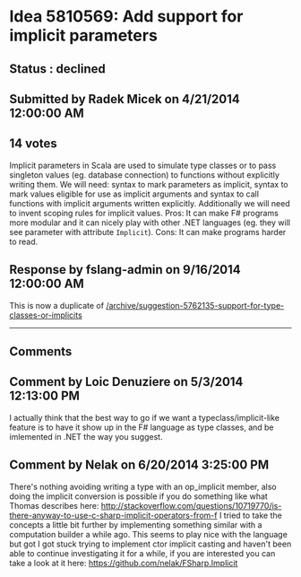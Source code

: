 # Idea 5810569: Add support for implicit parameters #

## Status : declined

## Submitted by Radek Micek on 4/21/2014 12:00:00 AM

## 14 votes

Implicit parameters in Scala are used to simulate type classes or to pass singleton values (eg. database connection) to functions without explicitly writing them.
We will need: syntax to mark parameters as implicit, syntax to mark values eligible for use as implicit arguments and syntax to call functions with implicit arguments written explicitly. Additionally we will need to invent scoping rules for implicit values.
Pros: It can make F# programs more modular and it can nicely play with other .NET languages (eg. they will see parameter with attribute `Implicit`).
Cons: It can make programs harder to read.



## Response by fslang-admin on 9/16/2014 12:00:00 AM

This is now a duplicate of [/archive/suggestion-5762135-support-for-type-classes-or-implicits](/archive/suggestion-5762135-support-for-type-classes-or-implicits.md)

------------------------
## Comments


## Comment by Loic Denuziere on 5/3/2014 12:13:00 PM
I actually think that the best way to go if we want a typeclass/implicit-like feature is to have it show up in the F# language as type classes, and be imlemented in .NET the way you suggest.


## Comment by Nelak on 6/20/2014 3:25:00 PM
There's nothing avoiding writing a type with an op_implicit member, also doing the implicit conversion is possible if you do something like what Thomas describes here:
http://stackoverflow.com/questions/10719770/is-there-anyway-to-use-c-sharp-implicit-operators-from-f
I tried to take the concepts a little bit further by implementing something similar with a computation builder a while ago. This seems to play nice with the language but got I got stuck trying to implement ctor implicit casting and haven't been able to continue investigating it for a while, if you are interested you can take a look at it here:
https://github.com/nelak/FSharp.Implicit


